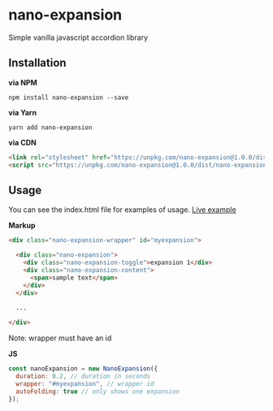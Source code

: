 # nano-expansion
Simple vanilla javascript accordion library

## Installation

**via NPM**
```shell
npm install nano-expansion --save
```

**via Yarn**
```shell
yarn add nano-expansion
```

**via CDN**
```html
<link rel="stylesheet" href="https://unpkg.com/nano-expansion@1.0.0/dist/nano-expansion.css">
<script src="https://unpkg.com/nano-expansion@1.0.0/dist/nano-expansion.js"></script>
```

## Usage

You can see the index.html file for examples of usage. [Live example](https://mcanam.github.io/nano-expansion/)

**Markup**

```html
<div class="nano-expansion-wrapper" id="myexpansion">

  <div class="nano-expansion">
    <div class="nano-expansion-toggle">expansion 1</div>
    <div class="nano-expansion-content">
      <span>sample text</span>
    </div>
  </div>
  
  ...

</div>
```
Note: wrapper must have an id

**JS**
```javascript
const nanoExpansion = new NanoExpansion({
  duration: 0.2, // duration in seconds
  wrapper: "#myexpansion", // wrapper id
  autoFolding: true // only shows one expansion
});
```